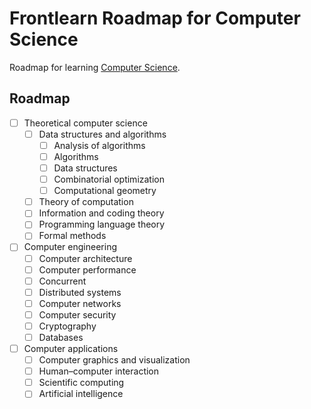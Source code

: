 # Frontlearn Roadmap for Computer Science

Roadmap for learning [Computer Science](https://en.wikipedia.org/wiki/Computer_science).

## Roadmap

- [ ] Theoretical computer science
  - [ ] Data structures and algorithms
    - [ ] Analysis of algorithms
    - [ ] Algorithms
    - [ ] Data structures
    - [ ] Combinatorial optimization
    - [ ] Computational geometry
  - [ ] Theory of computation
  - [ ] Information and coding theory
  - [ ] Programming language theory
  - [ ] Formal methods
- [ ] Computer engineering
  - [ ] Computer architecture
  - [ ] Computer performance
  - [ ] Concurrent
  - [ ] Distributed systems
  - [ ] Computer networks
  - [ ] Computer security
  - [ ] Cryptography
  - [ ] Databases
- [ ] Computer applications
  - [ ] Computer graphics and visualization
  - [ ] Human–computer interaction
  - [ ] Scientific computing
  - [ ] Artificial intelligence
